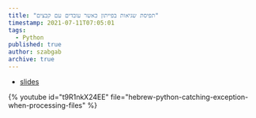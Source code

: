 ```yaml
---
title: "תפיסת שגיאות בפייתון כאשר עובדים עם קבצים"
timestamp: 2021-07-11T07:05:01
tags:
  - Python
published: true
author: szabgab
archive: true
---
```



* [slides](https://code-maven.com/slides/python-programming/module-to-open-file-and-calculate-something)

{% youtube id="t9R1nkX24EE" file="hebrew-python-catching-exception-when-processing-files" %}

